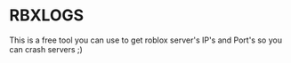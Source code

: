 # RBXLOGS
This is a free tool you can use to get roblox server's IP's and Port's so you can crash servers ;)
